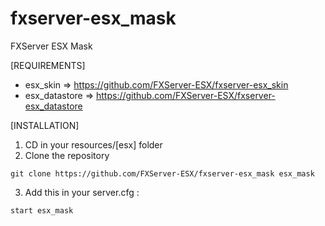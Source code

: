 # fxserver-esx_mask
FXServer ESX Mask

[REQUIREMENTS]

- esx_skin => https://github.com/FXServer-ESX/fxserver-esx_skin
- esx_datastore => https://github.com/FXServer-ESX/fxserver-esx_datastore

[INSTALLATION]

1) CD in your resources/[esx] folder
2) Clone the repository
```
git clone https://github.com/FXServer-ESX/fxserver-esx_mask esx_mask
```
3) Add this in your server.cfg :

```
start esx_mask
```
